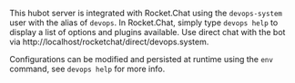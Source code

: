 This hubot server is integrated with Rocket.Chat using the `devops-system` user with the alias of `devops`. In Rocket.Chat, simply type `devops help` to display a list of options and plugins available. Use direct chat with the bot via http://localhost/rocketchat/direct/devops.system. 

Configurations can be modified and persisted at runtime using the `env` command, see `devops help` for more info.